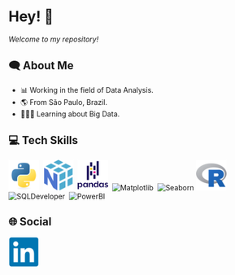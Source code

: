 <h1 align="left">Hey! 👋</h1>

<p>
  <em>
    Welcome to my repository!
  </em>
</p>

<h2 align="left">🗨 About Me</h2>

 - 📊 Working in the field of Data Analysis.
 - 🌎 From São Paulo, Brazil.
 - 👩🏻‍💻 Learning about Big Data.

<h2 align="left">💻 Tech Skills</h2>

<p align="left">
<img src="https://github.com/devicons/devicon/blob/master/icons/python/python-original.svg" title="Python" alt="Python" widht="60" height="60"/>&nbsp;
<img src="https://github.com/devicons/devicon/blob/master/icons/numpy/numpy-original.svg" title="Numpy" alt="Numpy" widht="60" height="60"/>&nbsp;
<img src="https://github.com/devicons/devicon/blob/master/icons/pandas/pandas-original-wordmark.svg" title="Pandas" alt="Pandas" widht="60" height="60"/>&nbsp;
<img src="https://www.phidgets.com/education/wp-content/uploads/2021/04/Matplotlib_icon.png" title="Matplotlib" alt="Matplotlib" widht="60" height="60"/>&nbsp;
<img src="https://user-images.githubusercontent.com/315810/92161415-9e357100-edfe-11ea-917d-f9e33fd60741.png" alt="Seaborn" width="60" height="60"/> 
<img src="https://github.com/devicons/devicon/blob/master/icons/r/r-original.svg" title="R" alt="R" widht="60" height="60"/>&nbsp;   
<img src="https://upload.wikimedia.org/wikipedia/en/thumb/6/68/Oracle_SQL_Developer_logo.svg/800px-Oracle_SQL_Developer_logo.svg.png" title="SQLDeveloper" alt="SQLDeveloper" widht="60" height="60"/>&nbsp;
<img src="https://upload.wikimedia.org/wikipedia/commons/thumb/c/cf/New_Power_BI_Logo.svg/630px-New_Power_BI_Logo.svg.png" alt="PowerBI" width="60" height="60"/>&nbsp;  
</p> 

<h2 align="left">🌐 Social</h2>
<div style="display: inline_block">
 <p align="left">
 <a href="https://linkedin.com/in/lipmoreira" target="blank"><img align="center" src="https://github.com/devicons/devicon/blob/master/icons/linkedin/linkedin-original.svg" alt="lipmoreira" height="60" width="60" /></a>
 </p>
</div> 

